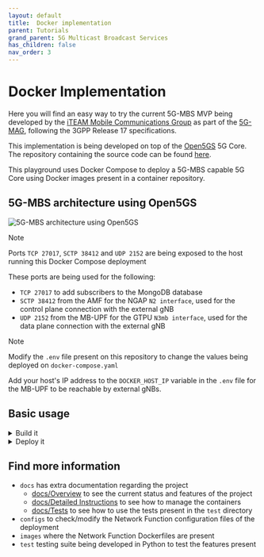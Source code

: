 ```yaml
---
layout: default
title:  Docker implementation
parent: Tutorials
grand_parent: 5G Multicast Broadcast Services
has_children: false
nav_order: 3
---
```


# Docker Implementation
Here you will find an easy way to try the current 5G-MBS MVP being developed by the [iTEAM Mobile Communications Group](https://github.com/iTEAM-MCG) as part of the [5G-MAG](https://github.com/5G-MAG), following the 3GPP Release 17 specifications.

This implementation is being developed on top of the [Open5GS](https://github.com/open5gs/open5gs) 5G Core. The repository containing the source code can be found [here](https://github.com/5G-MAG/open5gs/tree/upv-mbs).

This playground uses Docker Compose to deploy a 5G-MBS capable 5G Core using Docker images present in a container repository.

## 5G-MBS architecture using Open5GS

![5G-MBS architecture using Open5GS](docs/images/5G-MBS_5G_Core.png)

> [!NOTE]
> Ports `TCP 27017`, `SCTP 38412` and `UDP 2152` are being exposed to the host running this Docker Compose deployment

These ports are being used for the following:
- `TCP 27017` to add subscribers to the MongoDB database
- `SCTP 38412` from the AMF for the NGAP `N2 interface`, used for the control plane connection with the external gNB
- `UDP 2152` from the MB-UPF for the GTPU `N3mb interface`, used for the data plane connection with the external gNB

> [!NOTE]
> Modify the `.env` file present on this repository to change the values being deployed on `docker-compose.yaml`

Add your host's IP address to the `DOCKER_HOST_IP` variable in the `.env` file for the MB-UPF to be reachable by external gNBs.

## Basic usage

<details>
<summary>Build it</summary>

> Note: This method uses the `docker-bake.hcl` file and requires `docker-buildx-plugin`

From the top level directory of the repository run:
```bash
docker buildx bake
```

This builds the AF, MB-SMF and MB-UPF images locally.

</details>

<details>
<summary>Deploy it</summary>
To download the rest of the Docker images from the repository and start everything:

```bash
docker compose up -d
```

To stop everything:

```bash
docker compose down
```

</details>

## Find more information

- `docs` has extra documentation regarding the project
  - [docs/Overview](docs/Overview.md) to see the current status and features of the project
  - [docs/Detailed Instructions](docs/Detailed-Instructions.md) to see how to manage the containers
  - [docs/Tests](docs/Tests.md) to see how to use the tests present in the `test` directory
- `configs` to check/modify the Network Function configuration files of the deployment
- `images` where the Network Function Dockerfiles are present
- `test` testing suite being developed in Python to test the features present

